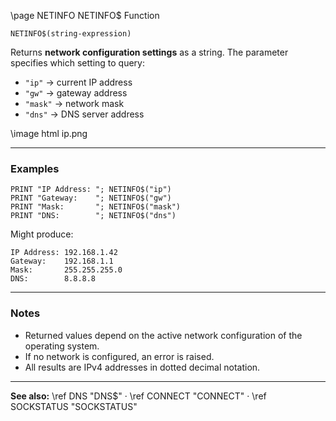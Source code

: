\page NETINFO NETINFO$ Function

```basic
NETINFO$(string-expression)
```

Returns **network configuration settings** as a string.
The parameter specifies which setting to query:

* `"ip"` → current IP address
* `"gw"` → gateway address
* `"mask"` → network mask
* `"dns"` → DNS server address

\image html ip.png

---

### Examples

```basic
PRINT "IP Address: "; NETINFO$("ip")
PRINT "Gateway:    "; NETINFO$("gw")
PRINT "Mask:       "; NETINFO$("mask")
PRINT "DNS:        "; NETINFO$("dns")
```

Might produce:

```
IP Address: 192.168.1.42
Gateway:    192.168.1.1
Mask:       255.255.255.0
DNS:        8.8.8.8
```

---

### Notes

* Returned values depend on the active network configuration of the operating system.
* If no network is configured, an error is raised.
* All results are IPv4 addresses in dotted decimal notation.

---

**See also:**
\ref DNS "DNS$" · \ref CONNECT "CONNECT" · \ref SOCKSTATUS "SOCKSTATUS"
